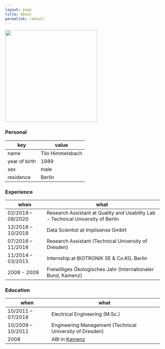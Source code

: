 ```yaml
---
layout: page
title: About
permalink: /about/
---
```


<img align="center" width="300" src="../images/face.jpg">

### Personal

| key | value |
| --- | --- |
| name | Tilo Himmelsbach |
| year of birth | 1989 |
| sex | male |
| residence | Berlin |


### Experience

| when | what |
| --- | --- |
| 02/2019 – 08/2020	| Research Assistant at Quality and Usability Lab - Technical University of Berlin
| 12/2016 – 10/2018	| Data Scientist at Implisense GmbH
| 07/2016 – 11/2016  | Research Assistant (Technical University of Dresden) |
| 11/2014 – 03/2015 |	Internship at BIOTRONIK SE & Co.KG, Berlin |
| 2008 - 2009 | Freiwilliges Ökologisches Jahr (Internationaler Bund, Kamenz) | 

### Education

| when | what |
| --- | --- |
| 10/2011 – 07/2016  | Electrical Engineering (M.Sc.)|
| 10/2009 – 10/2011 | Engineering Management (Technical University of Dresden) |
| 2008 | ABI in [Kamenz](https://www.kamenz.de/tourist-information-.html)| 